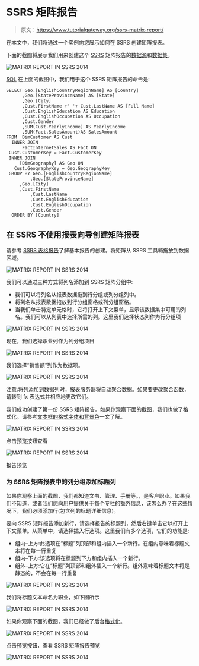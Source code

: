 # SSRS 矩阵报告

> 原文：<https://www.tutorialgateway.org/ssrs-matrix-report/>

在本文中，我们将通过一个实例向您展示如何在 SSRS 创建矩阵报表。

下面的截图将展示我们用来创建这个 [SSRS](https://www.tutorialgateway.org/ssrs/) 矩阵报告的[数据源](https://www.tutorialgateway.org/ssrs-shared-data-source/)和[数据集](https://www.tutorialgateway.org/shared-dataset-in-ssrs/)。

![MATRIX REPORT IN SSRS 2014](img/1e3e0c77b420659303c48737a25a381e.png)

[SQL](https://www.tutorialgateway.org/sql/) 在上面的截图中，我们用于这个 SSRS 矩阵报告的命令是:

```
SELECT Geo.[EnglishCountryRegionName] AS [Country]
      ,Geo.[StateProvinceName] AS [State]
      ,Geo.[City]
      ,Cust.FirstName +' '+ Cust.LastName AS [Full Name]  
      ,Cust.EnglishEducation AS Education 
      ,Cust.EnglishOccupation AS Occupation
      ,Cust.Gender
      ,SUM(Cust.YearlyIncome) AS YearlyIncome
      ,SUM(Fact.SalesAmount)AS SalesAmount 
FROM  DimCustomer AS Cust
  INNER JOIN
      FactInternetSales AS Fact ON 
 Cust.CustomerKey = Fact.CustomerKey
 INNER JOIN
     [DimGeography] AS Geo ON
   Cust.GeographyKey = Geo.GeographyKey
 GROUP BY Geo.[EnglishCountryRegionName]
         ,Geo.[StateProvinceName] 
	 ,Geo.[City]
	 ,Cust.FirstName
         ,Cust.LastName  
         ,Cust.EnglishEducation 
         ,Cust.EnglishOccupation 
         ,Cust.Gender
  ORDER BY [Country]
```

## 在 SSRS 不使用报表向导创建矩阵报表

请参考 [SSRS 表格报告](https://www.tutorialgateway.org/ssrs-table-report/)了解基本报告的创建。将矩阵从 SSRS 工具箱拖放到数据区域。

![MATRIX REPORT IN SSRS 2014](img/dd65550cb06eb8347736b59110adb53e.png)

我们可以通过三种方式将列名添加到 SSRS 矩阵分组中:

*   我们可以将列名从报表数据拖到行分组或列分组列中。
*   将列名从报表数据拖放到行分组窗格或列分组窗格。
*   当我们单击特定单元格时，它将打开上下文菜单，显示该数据集中可用的列名。我们可以从列表中选择所需的列。这里我们选择状态列作为行分组项

![MATRIX REPORT IN SSRS 2014](img/52208e220145557d3159b065ed345b3f.png)

现在，我们选择职业列作为列分组项目

![MATRIX REPORT IN SSRS 2014](img/48895917f5f915aa957516b452a80f26.png)

我们选择“销售额”列作为数据项。

![MATRIX REPORT IN SSRS 2014](img/16f671528918e683290282cc1f817463.png)

注意:将列添加到数据列时，报表服务器将自动聚合数据。如果要更改聚合函数，请转到 fx 表达式并相应地更改它们。

我们成功创建了第一份 SSRS 矩阵报告。如果你观察下面的截图，我们也做了格式化。请参考[文本框的格式字体和背景色](https://www.tutorialgateway.org/format-fonts-and-background-of-a-textbox-in-ssrs/)一文了解。

![MATRIX REPORT IN SSRS 2014](img/34933ae253264948eda054e28279751e.png)

点击预览按钮查看

![MATRIX REPORT IN SSRS 2014](img/1489a35855e545f24e32312078111206.png)

报告预览

### 为 SSRS 矩阵报表中的列分组添加标题列

如果你观察上面的截图，我们都知道文书、管理、手册等。，是客户职业。如果我们不知道，或者我们想向用户提供关于每个专栏的额外信息，该怎么办？在这些情况下，我们必须添加行(包含列的标题详细信息)。

要向 SSRS 矩阵报告添加新行，请选择报告的标题列，然后右键单击它以打开上下文菜单。从菜单中，请选择插入行选项。这里我们有多个选项，它们的功能是:

*   组内–上方:此选项在“标题”列顶部和组内插入一个新行。在组内意味着标题文本将在每一行重复
*   组内–下方:该选项将在标题列下方和组内插入一个新行。
*   组外–上方:它在“标题”列顶部和组外插入一个新行。组外意味着标题文本将是静态的，不会在每一行重复

![MATRIX REPORT IN SSRS 2014](img/c5e04d2bccbbcd5f3a81819aa2febdce.png)

我们将标题文本命名为职业，如下图所示

![MATRIX REPORT IN SSRS 2014](img/8a8015a709d13c16a4d6aa59efffab17.png)

如果你观察下面的截图，我们已经做了后台[格式化](https://www.tutorialgateway.org/format-fonts-and-background-of-a-textbox-in-ssrs/)。

![MATRIX REPORT IN SSRS 2014](img/a59476e651e95f8bb4c80f75ae527c47.png)

点击预览按钮，查看 SSRS 矩阵报告预览

![MATRIX REPORT IN SSRS 2014](img/bcc638b8952dea3f9c75db178dad966b.png)